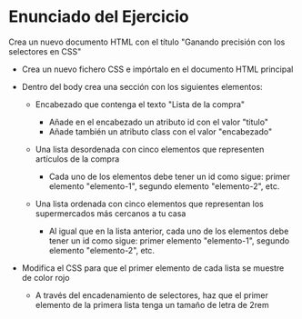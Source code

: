 # Enunciado del Ejercicio

Crea un nuevo documento HTML con el título "Ganando precisión con los selectores en CSS"

* Crea un nuevo fichero CSS e impórtalo en el documento HTML principal

* Dentro del body crea una sección con los siguientes elementos:
  * Encabezado que contenga el texto "Lista de la compra"
    * Añade en el encabezado un atributo id con el valor "titulo"
    * Añade también un atributo class con el valor "encabezado"

  * Una lista desordenada con cinco elementos que representen artículos de la compra
    * Cada uno de los elementos debe tener un id como sigue: primer elemento "elemento-1", segundo elemento "elemento-2", etc.

  * Una lista ordenada con cinco elementos que representan los supermercados más cercanos a tu casa
    * Al igual que en la lista anterior, cada uno de los elementos debe tener un id como sigue: primer elemento "elemento-1",       segundo elemento "elemento-2", etc.

* Modifica el CSS para que el primer elemento de cada lista se muestre de color rojo
  * A través del encadenamiento de selectores, haz que el primer elemento de la primera lista tenga un tamaño de letra de 2rem
